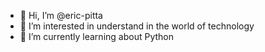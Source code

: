 - 👋 Hi, I’m @eric-pitta
- 👀 I’m interested in understand in the world of technology
- 🌱 I’m currently learning about Python


<!---
eric-pitta/eric-pitta is a ✨ special ✨ repository because its `README.md` (this file) appears on your GitHub profile.
You can click the Preview link to take a look at your changes.
--->
